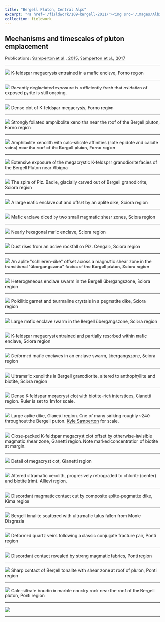 ```yaml
---
title: "Bergell Pluton, Central Alps"
excerpt: "<a href='/fieldwork/109-bergell-2011/'><img src='/images/Albigna1.jpg'></a>"
collection: fieldwork
---
```

Mechanisms and timescales of pluton emplacement
---
Publications: [Samperton et al., 2015](https://brenhinkeller.github.io/publication/2015-10-01-Samperton-etal-2015), [Samperton et al., 2017](https://brenhinkeller.github.io/publication/2017-08-23-Samperton-etal-2017)

---

<a href='/images/BergellMegacrystEnclave1.jpg'><img src='/images/BergellMegacrystEnclave1.jpg'></a>
K-feldspar megacrysts entrained in a mafic enclave, Forno region

---

<a href='/images/BergellPyrite.jpg'><img src='/images/BergellPyrite.jpg'></a>
Recently deglaciated exposure is sufficiently fresh that oxidation of exposed pyrite is still ongoing.

---

<a href='/images/BergellMegacrystClot1.jpg'><img src='/images/BergellMegacrystClot1.jpg'></a>
Dense clot of K-feldspar megacrysts, Forno region

---

<a href='/images/BergellAmphiboliteXenolith1.jpg'><img src='/images/BergellAmphiboliteXenolith1.jpg'></a>
Strongly foliated amphibolite xenoliths near the roof of the Bergell pluton, Forno region

---

<a href='/images/BergellAmphiboliteXenolith2.jpg'><img src='/images/BergellAmphiboliteXenolith2.jpg'></a>
Amphibolite xenolith with calc-silicate affinities (note epidote and calcite veins) near the roof of the Bergell pluton, Forno region

---

<a href='/images/Albigna1.jpg'><img src='/images/Albigna1.jpg'></a>
Extensive exposure of the megacrystic K-feldspar granodiorite facies of the Bergell Pluton near Albigna

---

<a href='/images/BergellBadile1.jpg'><img src='/images/BergellBadile1.jpg'></a>
The spire of Piz. Badile, glacially carved out of Bergell granodiorite, Sciora region

---

<a href='/images/BergellOffsetEnclave1.jpg'><img src='/images/BergellOffsetEnclave1.jpg'></a>
A large mafic enclave cut and offset by an aplite dike, Sciora region

---

<a href='/images/BergellOffsetEnclave2.jpg'><img src='/images/BergellOffsetEnclave2.jpg'></a>
Mafic enclave diced by two small magmatic shear zones, Sciora region

---

<a href='/images/BergellHexagonalEnclave1.jpg'><img src='/images/BergellHexagonalEnclave1.jpg'></a>
Nearly hexagonal mafic enclave, Sciora region

---

<a href='/images/BergellRockfall1.jpg'><img src='/images/BergellRockfall1.jpg'></a>
Dust rises from an active rockfall on Piz. Cengalo, Sciora region

---

<a href='/images/BergellOffsetDike1.jpg'><img src='/images/BergellOffsetDike1.jpg'></a>
An aplite "schlieren-dike" offset across a magmatic shear zone in the transitional "übergangszone" facies of the Bergell pluton, Sciora region

---

<a href='/images/BergellEnclaveSwarm1.jpg'><img src='/images/BergellEnclaveSwarm1.jpg'></a>
Heterogeneous enclave swarm in the Bergell übergangszone, Sciora region

---

<a href='/images/BergellPegmatite1.jpg'><img src='/images/BergellPegmatite1.jpg'></a>
Poikilitic garnet and tourmaline crystals in a pegmatite dike, Sciora region

---

<a href='/images/BergellEnclaveSwarm2.jpg'><img src='/images/BergellEnclaveSwarm2.jpg'></a>
Large mafic enclave swarm in the Bergell übergangszone, Sciora region

---

<a href='/images/BergellMegacrystEnclave2.jpg'><img src='/images/BergellMegacrystEnclave2.jpg'></a>
K-feldspar megacryst entrained and partially resorbed within mafic enclave, Sciora region

---

<a href='/images/BergellEnclaveSwarm3.jpg'><img src='/images/BergellEnclaveSwarm3.jpg'></a>
Deformed mafic enclaves in an enclave swarm, übergangszone, Sciora region

---

<a href='/images/BergellXenolith1.jpg'><img src='/images/BergellXenolith1.jpg'></a>
Ultramafic xenoliths in Bergell granodiorite, altered to anthophyllite and biotite, Sciora region

---

<a href='/images/BergellMegacrystClot2.jpg'><img src='/images/BergellMegacrystClot2.jpg'></a>
Dense K-feldspar megacryst clot with biotite-rich interstices, Gianetti region. Ruler is set to 1m for scale.

---

<a href='/images/BergellAplite1.jpg'><img src='/images/BergellAplite1.jpg'></a>
Large aplite dike, Gianetti region. One of many striking roughly ~240 throughout the Bergell pluton. [Kyle Samperton](https://pls.llnl.gov/people/staff-bios/nacs/samperton-k) for scale.

---

<a href='/images/BergellMegacrystClot3.jpg'><img src='/images/BergellMegacrystClot3.jpg'></a>
Close-packed K-feldspar megacryst clot offset by otherwise-invisible magmatic shear zone, Gianetti region. Note marked concentration of biotite at margin.

---

<a href='/images/BergellMegacrystClot4.jpg'><img src='/images/BergellMegacrystClot4.jpg'></a>
Detail of megacryst clot, Gianetti region

---

<a href='/images/BergellXenolith2.jpg'><img src='/images/BergellXenolith2.jpg'></a>
Altered ultramafic xenolith, progresively retrograded to chlorite (center) and biotite (rim). Allievi region.

---

<a href='/images/BergellContact1.jpg'><img src='/images/BergellContact1.jpg'></a>
Discordant magmatic contact cut by composite aplite-pegmatite dike, Kima region

---

<a href='/images/Disgrazia1.jpg'><img src='/images/Disgrazia1.jpg'></a>
Bergell tonalite scattered with ultramafic talus fallen from Monte Disgrazia

---

<a href='/images/BergellConjugateFracture1.jpg'><img src='/images/BergellConjugateFracture1.jpg'></a>
Deformed quartz veins following a classic conjugate fracture pair, Ponti region

---

<a href='/images/BergellContact2.jpg'><img src='/images/BergellContact2.jpg'></a>
Discordant contact revealed by strong magmatic fabrics, Ponti region

---

<a href='/images/BergellContact3.jpg'><img src='/images/BergellContact3.jpg'></a>
Sharp contact of Bergell tonalite with shear zone at roof of pluton, Ponti region

---

<a href='/images/BergellBoudin1.jpg'><img src='/images/BergellBoudin1.jpg'></a>
Calc-silicate boudin in marble country rock near the roof of the Bergell pluton, Ponti region

---

<a href='/images/BergellBlair1.jpg'><img src='/images/BergellBlair1.jpg'></a>

---










